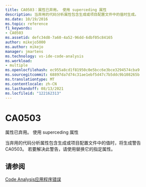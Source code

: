 ```yaml
---
title: CA0503：属性已弃用。 使用 superceding 属性
description: 当弃用的代码分析属性包含生成或项目配置文件中的值时生成。
ms.date: 10/19/2016
ms.topic: reference
f1_keywords:
- CA0503
ms.assetid: defc34d8-7a60-4a52-96dd-6dbf05c84165
author: mikejo5000
ms.author: mikejo
manager: jmartens
ms.technology: vs-ide-code-analysis
ms.workload:
- multiple
ms.openlocfilehash: ec955a8cd1f81950c0e5bcc6e3bce3294574cba9
ms.sourcegitcommit: 68897da7d74c31ae1ebf5d47c7b5ddc9b108265b
ms.translationtype: MT
ms.contentlocale: zh-CN
ms.lasthandoff: 08/13/2021
ms.locfileid: "122162313"
---
```

# <a name="ca0503"></a>CA0503

属性已弃用。 使用 superceding 属性

当弃用的代码分析属性包含生成或项目配置文件中的值时，将生成警告 CA0503。 若要解决此警告，请使用替换它的指定属性。

## <a name="see-also"></a>请参阅
[Code Analysis应用程序错误](../code-quality/code-analysis-application-errors.md)
